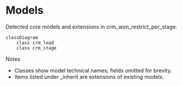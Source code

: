 # Models

Detected core models and extensions in crm_won_restrict_per_stage.

```mermaid
classDiagram
    class crm_lead
    class crm_stage
```

Notes
- Classes show model technical names; fields omitted for brevity.
- Items listed under _inherit are extensions of existing models.
